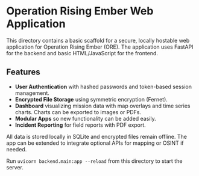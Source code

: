 # Operation Rising Ember Web Application

This directory contains a basic scaffold for a secure, locally hostable web application for Operation Rising Ember (ORE). The application uses FastAPI for the backend and basic HTML/JavaScript for the frontend.

## Features

- **User Authentication** with hashed passwords and token-based session management.
- **Encrypted File Storage** using symmetric encryption (Fernet).
- **Dashboard** visualizing mission data with map overlays and time series charts. Charts can be exported to images or PDFs.
- **Modular Apps** so new functionality can be added easily.
- **Incident Reporting** for field reports with PDF export.

All data is stored locally in SQLite and encrypted files remain offline. The app can be extended to integrate optional APIs for mapping or OSINT if needed.

Run `uvicorn backend.main:app --reload` from this directory to start the server.
